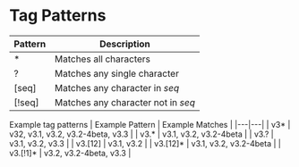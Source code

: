 # Tag Patterns

| Pattern  | Description  |
|---|---|
| *  | Matches all characters  |
| ?  | Matches any single character |
| [seq]  | Matches any character in *seq* |
| [!seq] | Matches any character not in *seq* |

Example tag patterns
| Example Pattern  | Example Matches  |
|---|---|
| v3*  |  v32, v3.1, v3.2, v3.2-4beta, v3.3 |
| v3.*  |  v3.1, v3.2, v3.2-4beta |
| v3.?  |  v3.1, v3.2, v3.3 |
| v3.[12]  |  v3.1, v3.2 |
| v3.[12]*  |  v3.1, v3.2, v3.2-4beta |
| v3.[!1]*  |  v3.2, v3.2-4beta, v3.3 |
